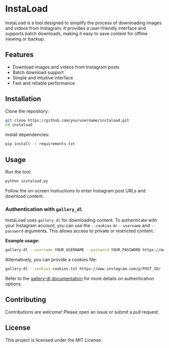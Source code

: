 # InstaLoad

InstaLoad is a tool designed to simplify the process of downloading images and videos from Instagram. It provides a user-friendly interface and supports batch downloads, making it easy to save content for offline viewing or backup.

## Features

- Download images and videos from Instagram posts
- Batch download support
- Simple and intuitive interface
- Fast and reliable performance

## Installation

Clone the repository:

```bash
git clone https://github.com/yourusername/instaload.git
cd instaload
```

Install dependencies:

```bash
pip install -r requirements.txt
```

## Usage

Run the tool:

```bash
python instaload.py
```

Follow the on-screen instructions to enter Instagram post URLs and download content.

### Authentication with `gallery_dl`

InstaLoad uses `gallery_dl` for downloading content. To authenticate with your Instagram account, you can use the `--cookies` or `--username` and `--password` arguments. This allows access to private or restricted content.

**Example usage:**

```bash
gallery-dl --username YOUR_USERNAME --password YOUR_PASSWORD https://www.instagram.com/p/POST_ID/
```

Alternatively, you can provide a cookies file:

```bash
gallery-dl --cookies cookies.txt https://www.instagram.com/p/POST_ID/
```

Refer to the [gallery-dl documentation](https://github.com/mikf/gallery-dl#authentication) for more details on authentication options.

## Contributing

Contributions are welcome! Please open an issue or submit a pull request.

## License

This project is licensed under the MIT License.